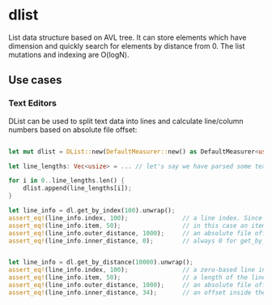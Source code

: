 # dlist
List data structure based on AVL tree. It can store elements which have dimension and quickly search for elements by distance from 0.
The list mutations and indexing are O(logN).

## Use cases
### Text Editors
DList can be used to split text data into lines and calculate line/column numbers based on absolute file offset:
```rust

let mut dlist = DList::new(DefaultMeasurer::new() as DefaultMeasurer<usize>);

let line_lengths: Vec<usize> = ... // let's say we have parsed some text file and now have a vector containing the length of each line (in bytes)

for i in 0..line_lengths.len() {
    dlist.append(line_lengths[i]);
}

let line_info = dl.get_by_index(100).unwrap();
assert_eq!(line_info.index, 100);               // a line index. Since we use get_by_index(n), it should always be equal to n.
assert_eq!(line_info.item, 50);                 // in this case an item is of type usize and contains the length of the text line.
assert_eq!(line_info.outer_distance, 1000);     // an absolute file offset of the first character in the line.
assert_eq!(line_info.inner_distance, 0);        // always 0 for get_by_index


let line_info = dl.get_by_distance(10000).unwrap();
assert_eq!(line_info.index, 100);               // a zero-based line index for the distance (i.e. file offset).
assert_eq!(line_info.item, 50);                 // a length of the line which contains this distance.
assert_eq!(line_info.outer_distance, 1000);     // an absolute file offset of the first character in the line.
assert_eq!(line_info.inner_distance, 34);       // an offset inside the slice, i.e. zero-based column offset.

```

